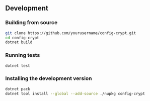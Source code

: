 
## Development

### Building from source

```bash
git clone https://github.com/yourusername/config-crypt.git
cd config-crypt
dotnet build
```

### Running tests

```bash
dotnet test
```

### Installing the development version

```bash
dotnet pack
dotnet tool install --global --add-source ./nupkg config-crypt
```
